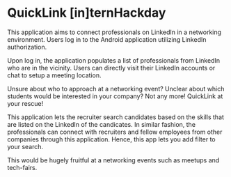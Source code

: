 # QuickLink [in]ternHackday

This application aims to connect professionals on LinkedIn in a networking environment. 
Users log in to the Android application utilizing LinkedIn authorization. 

Upon log in, the application populates a list of professionals from LinkedIn who are in the vicinity. Users can directly visit their 
LinkedIn accounts or chat to setup a meeting location. 

Unsure about who to approach at a networking event? Unclear about which students would be interested in your company? 
Not any more! QuickLink at your rescue! 

This application lets the recruiter search candidates based on the skills that are listed on the LinkedIn of the candicates.
In similar fashion, the professionals can connect with recruiters and fellow employees from other companies through this application.
Hence, this app lets you add filter to your search.

This would be hugely fruitful at a networking events such as meetups and tech-fairs.
